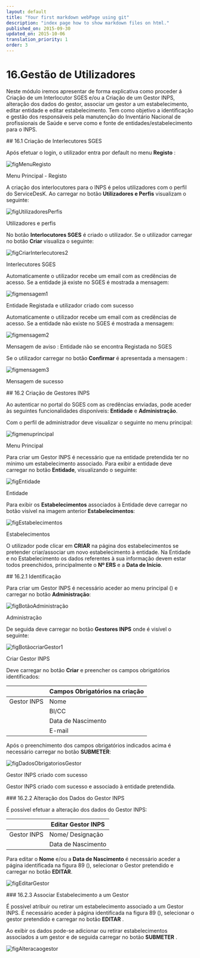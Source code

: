 ```yaml
---
layout: default
title: "Your first markdown webPage using git"
description: "index page how to show markdown files on html."
published_on: 2015-09-30
updated_on: 2015-10-06
translation_priority: 1
order: 3
---
```


<p id="GestãodeUtilizadores"></p>

# 16.Gestão de Utilizadores

Neste módulo iremos apresentar de forma explicativa como proceder á Criação de um Interlocutor SGES e/ou a Criação de um Gestor INPS, alteração dos dados do gestor, associar um gestor a um estabelecimento, editar entidade e editar estabelecimento.
Tem como objetivo a identificação e gestão dos responsáveis pela manutenção do Inventário Nacional de profissionais de Saúde e serve como e fonte de entidades/estabelecimento para o INPS.

<p id="CriarInterlecutores"></p>
## 16.1 Criação de Interlecutores SGES 

Após efetuar o login, o utilizador entra por default no menu **Registo** :

![figMenuRegisto](img/pages/cap16/16_0_7.JPG)

<p class="caption" id="figMenuRegisto"> Menu Principal - Registo </p>

A criação dos interlocutores para o INPS é pelos utilizadores com o perfil do ServiceDesK. Ao carregar no botão **Utilizadores e Perfis** visualizam o seguinte: 

![figUtilizadoresPerfis](img/pages/cap16/16_0_8.JPG)

<p class="caption" id="figUtilizadoresPerfis"> Utilizadores e perfis </p>

No botão **Interlocutores SGES** é criado o utilizador. Se o utilizador carregar no botão **Criar**  visualiza o seguinte:
 
 ![figCriarInterlecutores2](img/pages/cap16/16_1_2.JPG)
 
 <p class="caption" id="figCriarInterlecutores2"> Interlecutores SGES </p>
 
 Automaticamente o utilizador recebe um email com as credências de acesso. Se a entidade já existe no SGES é mostrada a mensagem:
 
  ![figmensagem1](img/pages/cap16/16_1_4.JPG)
  
  <p class="caption" id="figmensagem1"> Entidade Registada e utilizador criado com sucesso </p>
  
   Automaticamente o utilizador recebe um email com as credências de acesso. Se a entidade não existe no SGES é mostrada a mensagem: 
   
  ![figmensagem2](img/pages/cap16/16_1_5.JPG)
   
  <p class="caption" id="figmensagem2"> Mensagem de aviso : Entidade não se encontra Registada no SGES </p>
   
  Se o utilizador carregar no botão **Confirmar** é apresentada a mensagem :
 
  ![figmensagem3](img/pages/cap16/16_1_6.JPG) 
   
  <p class="caption" id="figmensagem3"> Mensagem de sucesso </p>
  
<p id="CriarGestor"></p>
## 16.2 Criação de Gestores INPS

Ao autenticar no portal do SGES com as credências enviadas, pode aceder às seguintes funcionalidades disponíveis: **Entidade** e **Administração**. 

Com o perfil de administrador deve visualizar o seguinte no menu principal: 

![figmenuprincipal](img/pages/cap16/16_0_1.jpg)
 
<p class="caption" id="figmenuprincipal"> Menu Principal </p>

Para criar um Gestor INPS é necessário que na entidade pretendida ter no mínimo um estabelecimento associado.  Para exibir a entidade deve carregar no botão **Entidade**, visualizando o seguinte:

![figEntidade](img/pages/cap16/16_0_9.JPG)
 
<p class="caption" id="figEntidade"> Entidade </p>

Para exibir os **Estabelecimentos** associados à Entidade deve carregar no botão visível na imagem anterior **Estabelecimentos**: 

![figEstabelecimentos](img/pages/cap16/16_0_10.JPG)
 
<p class="caption" id="figEstabelecimentos"> Estabelecimentos </p>

O utilizador pode clicar em **CRIAR** na página dos estabelecimentos se pretender criar/associar um novo estabelecimento à entidade.
Na Entidade e no Estabelecimento os dados referentes à sua informação devem estar todos preenchidos, principalmente o **Nº ERS** e a **Data de Início**. 

<p id="IdentificacaoGestor"></p>
## 16.2.1 Identificação
 
 Para criar um Gestor INPS é necessário aceder ao menu principal ([](#figmenuprincipal)) e carregar no botão **Administração**:
 
 ![figBotãoAdministração](img/pages/cap16/16_0_12.JPG)
 
<p class="caption" id="figBotãoAdministração"> Administração </p>

De seguida deve carregar no botão **Gestores INPS** onde é visível o seguinte: 

![figBotãocriarGestor1](img/pages/cap16/16_0_13.JPG)

<p class="caption" id="figBotãocriarGestor1">Criar Gestor INPS</p>

Deve carregar no botão **Criar** e preencher os campos obrigatórios identificados:

|                  |Campos Obrigatórios na criação       | 
|------------------|-------------------------------------|
| Gestor INPS      | Nome                                |
|                  | BI/CC                               |
|                  | Data de Nascimento                  |
|                  | E-mail                               |     

Após o preenchimento dos campos obrigatórios indicados acima é necessário carregar no botão **SUBMETER**:

![figDadosObrigatoriosGestor](img/pages/cap16/16_0_14.JPG)

<p class="caption" id="figDadosObrigatoriosGestor"> Gestor INPS criado com sucesso </p>

Gestor INPS criado com sucesso e associado à entidade pretendida.

<p id="AlterarGestor"></p>
### 16.2.2 Alteração dos Dados do Gestor INPS

É possível efetuar a alteração dos dados do Gestor INPS:

|                  |Editar Gestor INPS                   | 
|------------------|-------------------------------------|
| Gestor INPS      | Nome/ Designação                    |
|                  | Data de Nascimento                  |

Para editar o **Nome** e/ou a **Data de Nascimento** é necessário aceder a página identificada na figura 89 ([](#figEstabelecimentos)), selecionar o Gestor pretendido e carregar no botão **EDITAR**.

![figEditarGestor](img/pages/cap16/16_0_15.JPG)

<p id="AssociarGestor"></p>
### 16.2.3 Associar Estabelecimento a um Gestor 

É possível atribuir ou retirar um estabelecimento associado a um Gestor INPS. É necessário aceder à página identificada na figura 89 ([](#figEstabelecimentos)), selecionar o gestor pretendido e carregar no botão **EDITAR** .

Ao exibir os dados pode-se adicionar ou retirar estabelecimentos associados a um gestor e de seguida carregar no botão **SUBMETER** .

![figAlteracaogestor](img/pages/cap16/16_0_16.JPG)















